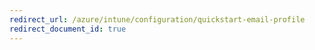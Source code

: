 ```yaml
---
redirect_url: /azure/intune/configuration/quickstart-email-profile
redirect_document_id: true
---
```

